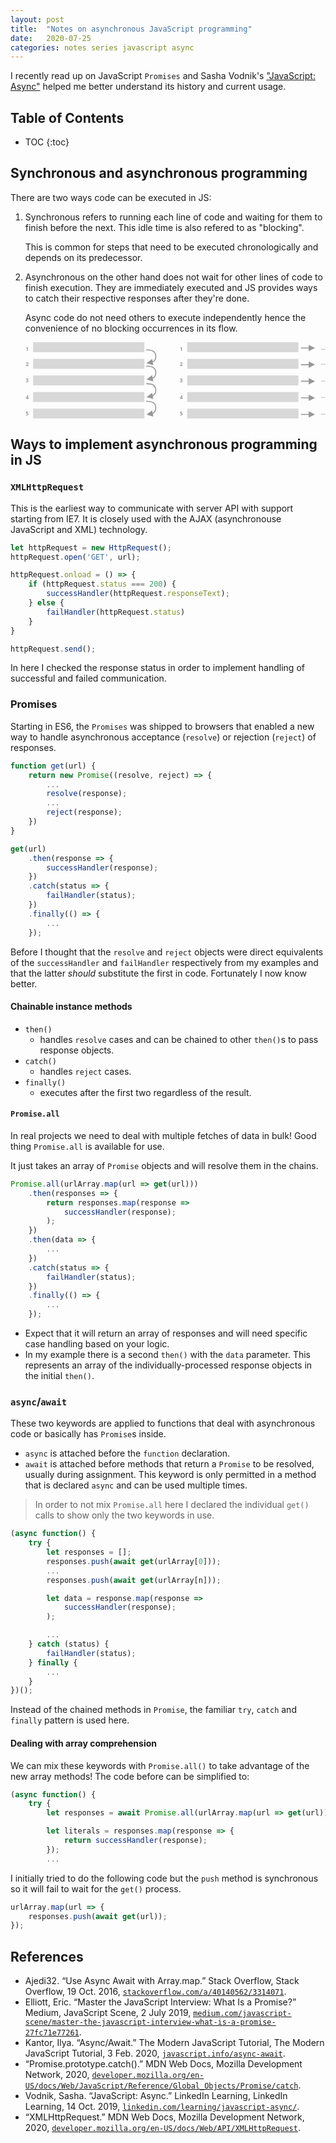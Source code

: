 ```yaml
---
layout: post
title:  "Notes on asynchronous JavaScript programming"
date:   2020-07-25
categories: notes series javascript async
---
```


I recently read up on JavaScript `Promises` and Sasha Vodnik's ["JavaScript: Async"](https://www.linkedin.com/learning/javascript-async/implementing-smart-asynchronous-code?u=67698794) helped me better understand its history and current usage.

## Table of Contents
* TOC
{:toc}

## Synchronous and asynchronous programming

There are two ways code can be executed in JS:

1. Synchronous refers to running each line of code and waiting for them to finish before the next. This idle time is also refered to as "blocking".

    This is common for steps that need to be executed chronologically and depends on its predecessor.

2. Asynchronous on the other hand does not wait for other lines of code to finish execution. They are immediately executed and JS provides ways to catch their respective responses after they're done.

    Async code do not need others to execute independently hence the convenience of no blocking occurrences in its flow.
    <div>
    <?xml version="1.0" encoding="UTF-8"?>
    <svg viewBox="0 0 904 230" version="1.1" xmlns="http://www.w3.org/2000/svg" xmlns:xlink="http://www.w3.org/1999/xlink" aria-labelledby="title">
    <title id="title" lang="en">Diagrams for synchronous and asynchronous processing</title>
    <desc>Two diagrams showing queued execution of synchronous code versus immediate execution of asynchornous lines of code.</desc>
    <g id="Page-1" stroke="none" stroke-width="1" fill="none" fill-rule="evenodd">
        <g id="Sync">
            <rect id="Rectangle-Copy-4" fill="#D8D8D8" x="23" y="200" width="335" height="30"></rect>
            <rect id="Rectangle-Copy-3" fill="#D8D8D8" x="23" y="150" width="335" height="30"></rect>
            <rect id="Rectangle-Copy-2" fill="#D8D8D8" x="23" y="100" width="335" height="30"></rect>
            <rect id="Rectangle-Copy" fill="#D8D8D8" x="23" y="50" width="335" height="30"></rect>
            <rect id="Rectangle" fill="#D8D8D8" x="23" y="0" width="335" height="30"></rect>
            <g id="Arrows" transform="translate(365.000000, 23.000000)" fill="#979797" fill-rule="nonzero">
                <path id="Line-Copy-3" d="M29,174.613803 C29,183.119531 25.4319636,189.264731 18.4046244,192.828742 L19.889959,201.083479 L-0.492097291,195.098349 L16.5252405,182.383782 L17.8475329,189.725364 C23.3138937,186.640235 26,181.666735 26,174.613803 C26,162.3682 17.7713152,156.382086 0.546529227,156.511688 L0.0218115983,156.517487 L-1.47802981,156.539299 L-1.52165301,153.539616 L-0.0218115983,153.517804 C19.0624271,153.24027 29,160.32166 29,174.613803 Z"></path>
                <path id="Line-Copy-2" d="M29,121.603999 C29,130.109727 25.4319636,136.254927 18.4046244,139.818938 L19.889959,148.073675 L-0.492097291,142.088545 L16.5252405,129.373978 L17.8475329,136.71556 C23.3138937,133.630431 26,128.656931 26,121.603999 C26,109.358396 17.7713152,103.372282 0.546529227,103.501884 L0.0218115983,103.507683 L-1.47802981,103.529495 L-1.52165301,100.529812 L-0.0218115983,100.508 C19.0624271,100.230466 29,107.311856 29,121.603999 Z"></path>
                <path id="Line-Copy" d="M29,68.6039992 C29,77.1097272 25.4319636,83.2549272 18.4046244,86.8189384 L19.889959,95.0736753 L-0.492097291,89.0885452 L16.5252405,76.3739783 L17.8475329,83.7155596 C23.3138937,80.6304308 26,75.6569311 26,68.6039992 C26,56.3583961 17.7713152,50.3722817 0.546529227,50.5018839 L0.0218115983,50.507683 L-1.47802981,50.5294946 L-1.52165301,47.5298118 L-0.0218115983,47.5080002 C19.0624271,47.2304657 29,54.3118564 29,68.6039992 Z"></path>
                <path id="Line" d="M29,19.6039992 C29,28.1097272 25.4319636,34.2549272 18.4046244,37.8189384 L19.889959,46.0736753 L-0.492097291,40.0885452 L16.5252405,27.3739783 L17.8475329,34.7155596 C23.3138937,31.6304308 26,26.6569311 26,19.6039992 C26,7.35839607 17.7713152,1.37228168 0.546529227,1.50188385 L0.0218115983,1.50768301 L-1.47802981,1.52949461 L-1.52165301,-1.47018821 L-0.0218115983,-1.49199981 C19.0624271,-1.76953432 29,5.31185639 29,19.6039992 Z"></path>
            </g>
            <g id="Labels" transform="translate(0.000000, 9.000000)" fill="#999999" font-family="OpenSans-Bold, Open Sans" font-size="16" font-weight="bold">
                <text id="5">
                    <tspan x="0.43359375" y="212">5</tspan>
                </text>
                <text id="4">
                    <tspan x="0.43359375" y="162">4</tspan>
                </text>
                <text id="3">
                    <tspan x="0.43359375" y="112">3</tspan>
                </text>
                <text id="2">
                    <tspan x="0.43359375" y="62">2</tspan>
                </text>
                <text id="1">
                    <tspan x="0.43359375" y="17">1</tspan>
                </text>
            </g>
        </g>
        <g id="Async" transform="translate(464.000000, 0.000000)">
            <rect id="Rectangle-Copy-4" fill="#D8D8D8" x="23" y="200" width="335" height="30"></rect>
            <rect id="Rectangle-Copy-3" fill="#D8D8D8" x="23" y="150" width="335" height="30"></rect>
            <rect id="Rectangle-Copy-2" fill="#D8D8D8" x="23" y="100" width="335" height="30"></rect>
            <rect id="Rectangle-Copy" fill="#D8D8D8" x="23" y="50" width="335" height="30"></rect>
            <rect id="Rectangle" fill="#D8D8D8" x="23" y="0" width="335" height="30"></rect>
            <g id="Arrows" transform="translate(367.000000, 17.000000)" fill="#979797" fill-rule="nonzero">
                <path id="Line-2" d="M22,-9 L41,0.5 L22,10 L22,2 L-1,2 L-1,-1 L22,-1 L22,-9 Z"></path>
                <path id="Line-2-Copy-5" d="M22,191 L41,200.5 L22,210 L22,202 L-1,202 L-1,199 L22,199 L22,191 Z"></path>
                <path id="Line-2-Copy-4" d="M22,141 L41,150.5 L22,160 L22,152 L-1,152 L-1,149 L22,149 L22,141 Z"></path>
                <path id="Line-2-Copy-3" d="M22,91 L41,100.5 L22,110 L22,102 L-1,102 L-1,99 L22,99 L22,91 Z"></path>
                <path id="Line-2-Copy" d="M22,41 L41,50.5 L22,60 L22,52 L-1,52 L-1,49 L22,49 L22,41 Z"></path>
            </g>
            <g id="Ellipses" transform="translate(0.000000, 9.000000)" fill="#999999" font-family="OpenSans-Bold, Open Sans" font-size="16" font-weight="bold">
                <text id="5">
                    <tspan x="0.43359375" y="212">5</tspan>
                </text>
                <text id="4">
                    <tspan x="0.43359375" y="162">4</tspan>
                </text>
                <text id="3">
                    <tspan x="0.43359375" y="112">3</tspan>
                </text>
                <text id="2">
                    <tspan x="0.43359375" y="62">2</tspan>
                </text>
                <text id="1">
                    <tspan x="0.43359375" y="17">1</tspan>
                </text>
            </g>
            <g id="Labels" transform="translate(426.000000, 6.000000)" fill="#999999" font-family="OpenSans-Bold, Open Sans" font-size="16" font-weight="bold">
                <text id="…">
                    <tspan x="0.16015625" y="212">…</tspan>
                </text>
                <text id="…">
                    <tspan x="0.16015625" y="162">…</tspan>
                </text>
                <text id="…">
                    <tspan x="0.16015625" y="112">…</tspan>
                </text>
                <text id="…">
                    <tspan x="0.16015625" y="62">…</tspan>
                </text>
                <text id="…">
                    <tspan x="0.16015625" y="17">…</tspan>
                </text>
            </g>
        </g>
    </g>
    </svg>
    </div>

## Ways to implement asynchronous programming in JS

### `XMLHttpRequest`

This is the earliest way to communicate with server API with support starting from IE7. It is closely used with the AJAX (asynchronouse JavaScript and XML) technology.

~~~ javascript
let httpRequest = new HttpRequest();
httpRequest.open('GET', url);

httpRequest.onload = () => {
    if (httpRequest.status === 200) {
        successHandler(httpRequest.responseText);
    } else {
        failHandler(httpRequest.status)
    }
}

httpRequest.send();
~~~

In here I checked the response status in order to implement handling of successful and failed communication.

### Promises

Starting in ES6, the `Promises` was shipped to browsers that enabled a new way to handle asynchronous acceptance (`resolve`) or rejection (`reject`) of responses.

~~~ javascript
function get(url) {
    return new Promise((resolve, reject) => {
        ...
        resolve(response);
        ...
        reject(response);
    })
}

get(url)
    .then(response => {
        successHandler(response);
    })
    .catch(status => {
        failHandler(status);
    })
    .finally(() => {
        ...
    });
~~~

Before I thought that the `resolve` and `reject` objects were direct equivalents of the `successHandler` and `failHandler` respectively from my examples and that the latter *should* substitute the first in code. Fortunately I now know better.

#### Chainable instance methods

- `then()`
    - handles `resolve` cases and can be chained to other `then()`s to pass response objects.
- `catch()`
    - handles `reject` cases.
- `finally()`
    - executes after the first two regardless of the result.

#### `Promise.all`

In real projects we need to deal with multiple fetches of data in bulk! Good thing `Promise.all` is available for use.

It just takes an array of `Promise` objects and will resolve them in the chains.

~~~ javascript
Promise.all(urlArray.map(url => get(url)))
    .then(responses => {
        return responses.map(response =>
            successHandler(response);
        );
    })
    .then(data => {
        ...
    })
    .catch(status => {
        failHandler(status);
    })
    .finally(() => {
        ...
    });
~~~

- Expect that it will return an array of responses and will need specific case handling based on your logic.
- In my example there is a second `then()` with the `data` parameter. This represents an array of the individually-processed response objects in the initial `then()`.

### `async`/`await`

These two keywords are applied to functions that deal with asynchronous code or basically has `Promise`s inside.

- `async` is attached before the `function` declaration.
- `await` is attached before methods that return a `Promise` to be resolved, usually during assignment. This keyword is only permitted in a method that is declared `async` and can be used multiple times.

> In order to not mix `Promise.all` here I declared the individual `get()` calls to show only the two keywords in use.

~~~ javascript
(async function() {
    try {
        let responses = [];
        responses.push(await get(urlArray[0]));
        ...
        responses.push(await get(urlArray[n]));

        let data = response.map(response =>
            successHandler(response);
        );

        ...
    } catch (status) {
        failHandler(status);
    } finally {
        ...
    }
})();
~~~

Instead of the chained methods in `Promise`, the familiar `try`, `catch` and `finally` pattern is used here.

#### Dealing with array comprehension

We can mix these keywords with `Promise.all()` to take advantage of the new array methods! The code before can be simplified to:

~~~ javascript
(async function() {
    try {
        let responses = await Promise.all(urlArray.map(url => get(url)));

        let literals = responses.map(response => {
            return successHandler(response);
        });
        ...
~~~

I initially tried to do the following code but the `push` method is synchronous so it will fail to wait for the `get()` process.

~~~ javascript
urlArray.map(url => {
    responses.push(await get(url));
});
~~~



## References
* Ajedi32. “Use Async Await with Array.map.” Stack Overflow, Stack Overflow, 19 Oct. 2016, [`stackoverflow.com/a/40140562/3314071`](stackoverflow.com/a/40140562/3314071).
* Elliott, Eric. “Master the JavaScript Interview: What Is a Promise?” Medium, JavaScript Scene, 2 July 2019, [`medium.com/javascript-scene/master-the-javascript-interview-what-is-a-promise-27fc71e77261`](medium.com/javascript-scene/master-the-javascript-interview-what-is-a-promise-27fc71e77261).
* Kantor, Ilya. “Async/Await.” The Modern JavaScript Tutorial, The Modern JavaScript Tutorial, 3 Feb. 2020, [`javascript.info/async-await`](javascript.info/async-await).
* “Promise.prototype.catch().” MDN Web Docs, Mozilla Development Network, 2020, [`developer.mozilla.org/en-US/docs/Web/JavaScript/Reference/Global_Objects/Promise/catch`](developer.mozilla.org/en-US/docs/Web/JavaScript/Reference/Global_Objects/Promise/catch).
* Vodnik, Sasha. “JavaScript: Async.” LinkedIn Learning, LinkedIn Learning, 14 Oct. 2019, [`linkedin.com/learning/javascript-async/`](www.linkedin.com/learning/javascript-async/).
* “XMLHttpRequest.” MDN Web Docs, Mozilla Development Network, 2020, [`developer.mozilla.org/en-US/docs/Web/API/XMLHttpRequest`](https://developer.mozilla.org/en-US/docs/Web/API/XMLHttpRequest).
